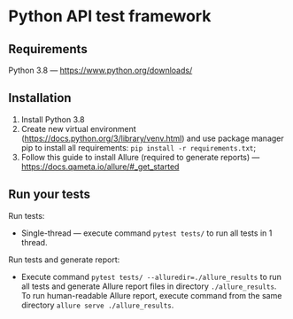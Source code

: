 # Python API test framework

## Requirements
Python 3.8 — https://www.python.org/downloads/

## Installation
1. Install Python 3.8
2. Create new virtual environment (https://docs.python.org/3/library/venv.html) and use package manager pip to install all requirements: ```pip install -r requirements.txt```;
3. Follow this guide to install Allure (required to generate reports) — https://docs.qameta.io/allure/#_get_started


## Run your tests
Run tests:
- Single-thread — execute command `pytest tests/` to run all tests in 1 thread.

Run tests and generate report:
- Execute command `pytest tests/ --alluredir=./allure_results` to run all tests and generate Allure report files in directory `./allure_results`. To run human-readable Allure report, execute command from the same directory `allure serve ./allure_results`.    
